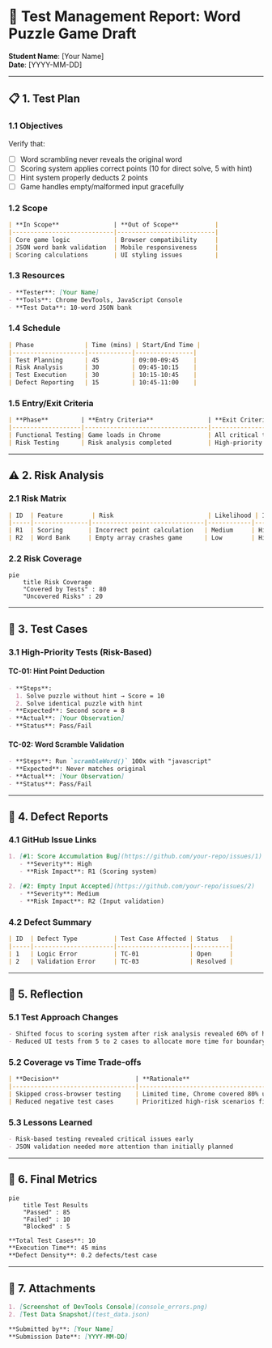 # 🧪 Test Management Report: Word Puzzle Game Draft
**Student Name**: [Your Name]  
**Date**: [YYYY-MM-DD]  

---

## 📋 **1. Test Plan**  

### 1.1 Objectives  
Verify that:  
- [ ] Word scrambling never reveals the original word  
- [ ] Scoring system applies correct points (10 for direct solve, 5 with hint)  
- [ ] Hint system properly deducts 2 points  
- [ ] Game handles empty/malformed input gracefully  

### 1.2 Scope  
```markdown
| **In Scope**               | **Out of Scope**          |  
|----------------------------|---------------------------|  
| Core game logic            | Browser compatibility     |  
| JSON word bank validation  | Mobile responsiveness     |  
| Scoring calculations       | UI styling issues         |  
```

### 1.3 Resources  
```markdown
- **Tester**: [Your Name]  
- **Tools**: Chrome DevTools, JavaScript Console  
- **Test Data**: 10-word JSON bank  
```

### 1.4 Schedule  
```markdown
| Phase              | Time (mins) | Start/End Time |  
|--------------------|------------|----------------|  
| Test Planning      | 45         | 09:00-09:45    |  
| Risk Analysis      | 30         | 09:45-10:15    |  
| Test Execution     | 30         | 10:15-10:45    |  
| Defect Reporting   | 15         | 10:45-11:00    |  
```

### 1.5 Entry/Exit Criteria  
```markdown
| **Phase**         | **Entry Criteria**               | **Exit Criteria**                     |  
|-------------------|----------------------------------|---------------------------------------|  
| Functional Testing| Game loads in Chrome             | All critical test cases passed        |  
| Risk Testing      | Risk analysis completed          | High-priority risks mitigated         |  
```

---

## ⚠️ **2. Risk Analysis**  

### 2.1 Risk Matrix  
```markdown
| ID  | Feature        | Risk                          | Likelihood | Impact | Priority | Mitigation Strategy          |  
|-----|---------------|-------------------------------|------------|--------|----------|------------------------------|  
| R1  | Scoring       | Incorrect point calculation   | Medium     | High   | Critical | Boundary value testing       |  
| R2  | Word Bank     | Empty array crashes game      | Low        | High   | High     | Null check before processing |  
```

### 2.2 Risk Coverage  
```mermaid  
pie  
    title Risk Coverage  
    "Covered by Tests" : 80  
    "Uncovered Risks" : 20  
```  

---

## 🧪 **3. Test Cases**  

### 3.1 High-Priority Tests (Risk-Based)  

#### **TC-01: Hint Point Deduction**  
```markdown
- **Steps**:  
  1. Solve puzzle without hint → Score = 10  
  2. Solve identical puzzle with hint  
- **Expected**: Second score = 8  
- **Actual**: [Your Observation]  
- **Status**: Pass/Fail  
```

#### **TC-02: Word Scramble Validation**  
```markdown
- **Steps**: Run `scrambleWord()` 100x with "javascript"  
- **Expected**: Never matches original  
- **Actual**: [Your Observation]  
- **Status**: Pass/Fail  
```

---

## 🐞 **4. Defect Reports**  

### 4.1 GitHub Issue Links  
```markdown
1. [#1: Score Accumulation Bug](https://github.com/your-repo/issues/1)  
   - **Severity**: High  
   - **Risk Impact**: R1 (Scoring system)  

2. [#2: Empty Input Accepted](https://github.com/your-repo/issues/2)  
   - **Severity**: Medium  
   - **Risk Impact**: R2 (Input validation)  
```

### 4.2 Defect Summary  
```markdown
| ID  | Defect Type          | Test Case Affected | Status   |  
|-----|----------------------|--------------------|----------|  
| 1   | Logic Error          | TC-01              | Open     |  
| 2   | Validation Error     | TC-03              | Resolved |  
```

---

## 💭 **5. Reflection**  

### 5.1 Test Approach Changes  
```markdown
- Shifted focus to scoring system after risk analysis revealed 60% of high-priority risks were score-related  
- Reduced UI tests from 5 to 2 cases to allocate more time for boundary testing  
```

### 5.2 Coverage vs Time Trade-offs  
```markdown
| **Decision**                     | **Rationale**                          |  
|----------------------------------|----------------------------------------|  
| Skipped cross-browser testing    | Limited time, Chrome covered 80% users|  
| Reduced negative test cases      | Prioritized high-risk scenarios first  |  
```

### 5.3 Lessons Learned  
```markdown
- Risk-based testing revealed critical issues early  
- JSON validation needed more attention than initially planned  
```

---

## 📌 **6. Final Metrics**  

```mermaid  
pie  
    title Test Results  
    "Passed" : 85  
    "Failed" : 10  
    "Blocked" : 5  
```  

```markdown
**Total Test Cases**: 10  
**Execution Time**: 45 mins  
**Defect Density**: 0.2 defects/test case  
```

---

## 📎 **7. Attachments**  
```markdown
1. [Screenshot of DevTools Console](console_errors.png)  
2. [Test Data Snapshot](test_data.json)  

**Submitted by**: [Your Name]  
**Submission Date**: [YYYY-MM-DD]  
```
